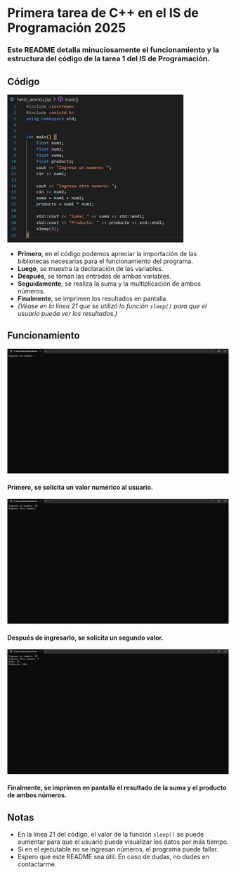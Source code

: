 # Primera tarea de C++ en el IS de Programación 2025

### Este README detalla minuciosamente el funcionamiento y la estructura del código de la tarea 1 del IS de Programación.

## Código
![](./media/code.png)
- **Primero**, en el código podemos apreciar la importación de las bibliotecas necesarias para el funcionamiento del programa.
- **Luego**, se muestra la declaración de las variables.
- **Después**, se toman las entradas de ambas variables.
- **Seguidamente**, se realiza la suma y la multiplicación de ambos números.
- **Finalmente**, se imprimen los resultados en pantalla.
- *(Véase en la línea 21 que se utilizó la función `sleep()` para que el usuario pueda ver los resultados.)*

## Funcionamiento
![](./media/Input1.png)
#### Primero, se solicita un valor numérico al usuario.
![](./media/Input2.png)
#### Después de ingresarlo, se solicita un segundo valor.
![](./media/return.png)
#### Finalmente, se imprimen en pantalla el resultado de la suma y el producto de ambos números.

## Notas

- En la línea 21 del código, el valor de la función `sleep()` se puede aumentar para que el usuario pueda visualizar los datos por más tiempo.
- Si en el ejecutable no se ingresan números, el programa puede fallar.
- Espero que este README sea útil. En caso de dudas, no dudes en contactarme.